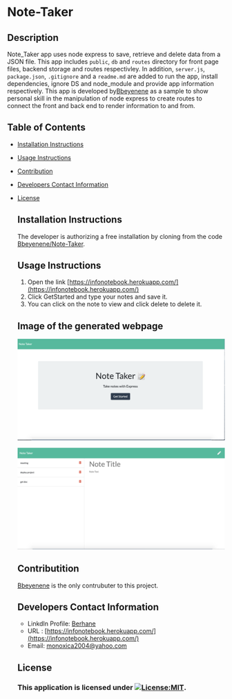 # Note-Taker

 ## Description
Note_Taker app uses node express to save, retrieve and delete data from a JSON file. This app includes `public`, `db` and `routes` directory for front page files, backend storage and routes respectivley. In addition, `server.js`, `package.json`, `.gitignore` and a `readme.md` are added to run the app, install dependencies, ignore DS and node_module and provide app information respectively. This app is developed by[Bbeyenene](https://github.com/Bbeyenene) as a sample to show personal skill in the manipulation of node express to create routes to connect the front and back end to render information to and from.  
   ## Table of Contents
   * [Installation Instructions](#installation-instructions)
   
   * [Usage Instructions](#usage-instructions)
   
   * [Contribution](#Contribution)
   
   * [Developers Contact Information](#Developers-Contact-Information)
     
* [License](#license)

   ## Installation Instructions
   The developer is authorizing a free installation by cloning from the code [Bbeyenene/Note-Taker](https://github.com/Bbeyenene/Note-Taker).
   ## Usage Instructions
   1. Open the link [https://infonotebook.herokuapp.com/](https://infonotebook.herokuapp.com/)
   2. Click GetStarted and type your notes and save it.
   3. You can click on the note to view and click delete to delete it.
   
   ## Image of the generated webpage
   ![Team html](public/assets/Images/home.png)

   ![Team html](public/assets/Images/saved.png)

   ## Contributition
   [Bbeyenene](https://github.com/Bbeyenene) is the only contrubuter to this project.
   
   ## Developers Contact Information
    * LinkdIn Profile: [Berhane](https://www.linkedin.com/in/berhane-beyene/)
    * URL : [https://infonotebook.herokuapp.com/](https://infonotebook.herokuapp.com/)
    * Email: monoxica2004@yahoo.com
   ## License
    ### This application is licensed under [![License:MIT](https://img.shields.io/badge/License-MIT-yellow.svg)](https://opensource.org/licenses/MIT).
  